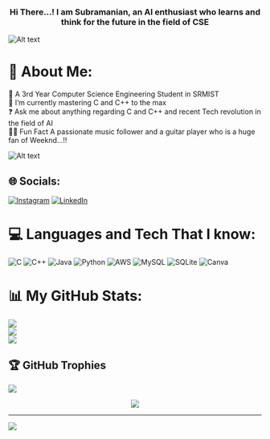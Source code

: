  

### <div align="center">Hi There...! I am Subramanian, an AI enthusiast who learns and think for the future in the field of CSE</div>  

![Alt text](153535920-9961208e-36e3-452f-aaef-12db2987544b.gif)

# 💫 About Me:
🔭 A 3rd Year Computer Science Engineering Student in SRMIST<br>🌱 I’m currently mastering C and C++ to the max<br>❓ Ask me about anything regarding C and C++ and recent Tech revolution in the field of AI<br> 🎸🎵 Fun Fact A passionate music follower and a guitar player who is a huge fan of Weeknd...!!

![Alt text](giphy.gif)


## 🌐 Socials:
[![Instagram](https://img.shields.io/badge/Instagram-%23E4405F.svg?logo=Instagram&logoColor=white)](https://instagram.com/__mr.anush__) [![LinkedIn](https://img.shields.io/badge/LinkedIn-%230077B5.svg?logo=linkedin&logoColor=white)](https://linkedin.com/in/subramanian-anush-9613b3228) 

# 💻 Languages and Tech That I know:
![C](https://img.shields.io/badge/c-%2300599C.svg?style=for-the-badge&logo=c&logoColor=white) ![C++](https://img.shields.io/badge/c++-%2300599C.svg?style=for-the-badge&logo=c%2B%2B&logoColor=white) ![Java](https://img.shields.io/badge/java-%23ED8B00.svg?style=for-the-badge&logo=java&logoColor=white) ![Python](https://img.shields.io/badge/python-3670A0?style=for-the-badge&logo=python&logoColor=ffdd54) ![AWS](https://img.shields.io/badge/AWS-%23FF9900.svg?style=for-the-badge&logo=amazon-aws&logoColor=white) ![MySQL](https://img.shields.io/badge/mysql-%2300f.svg?style=for-the-badge&logo=mysql&logoColor=white) ![SQLite](https://img.shields.io/badge/sqlite-%2307405e.svg?style=for-the-badge&logo=sqlite&logoColor=white) ![Canva](https://img.shields.io/badge/Canva-%2300C4CC.svg?style=for-the-badge&logo=Canva&logoColor=white)
# 📊 My GitHub Stats:
![](https://github-readme-stats.vercel.app/api?username=subra4112&theme=radical&hide_border=false&include_all_commits=true&count_private=true)<br/>
![](https://github-readme-streak-stats.herokuapp.com/?user=subra4112&theme=radical&hide_border=false)<br/>
![](https://github-readme-stats.vercel.app/api/top-langs/?username=subra4112&theme=radical&hide_border=false&include_all_commits=true&count_private=true&layout=compact)

## 🏆 GitHub Trophies
![](https://github-profile-trophy.vercel.app/?username=subra4112&theme=radical&no-frame=false&no-bg=false&margin-w=4)


 

 <div align="center"><img src="https://spotify-github-profile.vercel.app/api/view?uid=31eqz4j5qaazpvcbqjqqxilogtdy&cover_image=true&theme=default&show_offline=false&background_color=121212" /></div>  





---
[![](https://visitcount.itsvg.in/api?id=subra4112&icon=5&color=1)](https://visitcount.itsvg.in)

<!-- Proudly created with GPRM ( https://gprm.itsvg.in ) -->